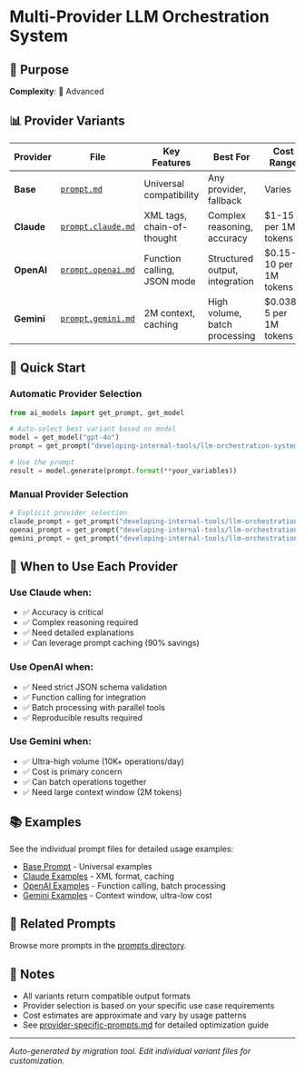 # Multi-Provider LLM Orchestration System

## 🎯 Purpose

**Complexity**: 🔴 Advanced

## 📊 Provider Variants

| Provider | File | Key Features | Best For | Cost Range |
|----------|------|-------------|----------|------------|
| **Base** | [`prompt.md`](./prompt.md) | Universal compatibility | Any provider, fallback | Varies |
| **Claude** | [`prompt.claude.md`](./prompt.claude.md) | XML tags, chain-of-thought | Complex reasoning, accuracy | $1-15 per 1M tokens |
| **OpenAI** | [`prompt.openai.md`](./prompt.openai.md) | Function calling, JSON mode | Structured output, integration | $0.15-10 per 1M tokens |
| **Gemini** | [`prompt.gemini.md`](./prompt.gemini.md) | 2M context, caching | High volume, batch processing | $0.038-5 per 1M tokens |

## 🚀 Quick Start

### Automatic Provider Selection

```python
from ai_models import get_prompt, get_model

# Auto-select best variant based on model
model = get_model("gpt-4o")
prompt = get_prompt("developing-internal-tools/llm-orchestration-system", model=model.id)

# Use the prompt
result = model.generate(prompt.format(**your_variables))
```

### Manual Provider Selection

```python
# Explicit provider selection
claude_prompt = get_prompt("developing-internal-tools/llm-orchestration-system", provider="claude")
openai_prompt = get_prompt("developing-internal-tools/llm-orchestration-system", provider="openai")
gemini_prompt = get_prompt("developing-internal-tools/llm-orchestration-system", provider="gemini")
```

## 🎯 When to Use Each Provider

### Use Claude when:
- ✅ Accuracy is critical
- ✅ Complex reasoning required
- ✅ Need detailed explanations
- ✅ Can leverage prompt caching (90% savings)

### Use OpenAI when:
- ✅ Need strict JSON schema validation
- ✅ Function calling for integration
- ✅ Batch processing with parallel tools
- ✅ Reproducible results required

### Use Gemini when:
- ✅ Ultra-high volume (10K+ operations/day)
- ✅ Cost is primary concern
- ✅ Can batch operations together
- ✅ Need large context window (2M tokens)

## 📚 Examples

See the individual prompt files for detailed usage examples:
- [Base Prompt](./prompt.md) - Universal examples
- [Claude Examples](./prompt.claude.md) - XML format, caching
- [OpenAI Examples](./prompt.openai.md) - Function calling, batch processing
- [Gemini Examples](./prompt.gemini.md) - Context window, ultra-low cost

## 🔗 Related Prompts

Browse more prompts in the [prompts directory](../../).

## 📝 Notes

- All variants return compatible output formats
- Provider selection is based on your specific use case requirements
- Cost estimates are approximate and vary by usage patterns
- See [provider-specific-prompts.md](../../docs/provider-specific-prompts.md) for detailed optimization guide

---

*Auto-generated by migration tool. Edit individual variant files for customization.*
